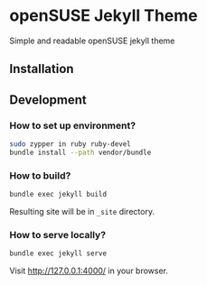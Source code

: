 # openSUSE Jekyll Theme

Simple and readable openSUSE jekyll theme

## Installation

## Development

### How to set up environment?

```bash
sudo zypper in ruby ruby-devel
bundle install --path vendor/bundle
```

### How to build?

```bash
bundle exec jekyll build
```

Resulting site will be in `_site` directory.

### How to serve locally?

```bash
bundle exec jekyll serve
```

Visit <http://127.0.0.1:4000/> in your browser.